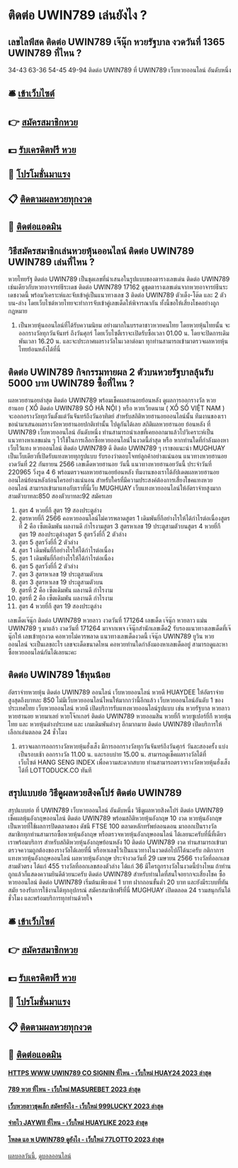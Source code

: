 # ติดต่อ UWIN789 เล่นยังไง ?
## เลขไลฟ์สด ติดต่อ UWIN789 เจ๊นุ๊ก หวยรัฐบาล งวดวันที่ 1365 UWIN789 ที่ไหน ?
34-43
63-36
54-45
49-94 ติดต่อ UWIN789 ที่ UWIN789 เว็บหวยออนไลน์ อันดับหนึ่ง

## 🛎 [เข้าเว็บไซต์](https://bit.ly/3BG5bNw)
## 👉 [สมัครสมาชิกหวย](https://bit.ly/3BG5bNw)
## 💵 [รับเครดิตฟรี หวย](https://bit.ly/3C3mvgS)
## 👑 [โปรโมชั่นมาแรง](https://bit.ly/3C3mvgS)
## 📋 [ติดตามผลหวยทุกงวด](https://bit.ly/3C3mvgS)
## 📱 [ติดต่อแอดมิน](https://bit.ly/3C3mvgS)

## วิธีสมัครสมาชิกเล่นหวยหุ้นออนไลน์ ติดต่อ UWIN789 UWIN789 เล่นที่ไหน ?
หวยไทยรัฐ ติดต่อ UWIN789 เป็นชุดเลขที่นำเสนอในรูปแบบของตารางเลขเด่น ติดต่อ UWIN789 เช่นเดียวกับหวยอาจารย์ธีระเดช ติดต่อ UWIN789 17162 ดูชุดตารางเลขเด่นจากหวยอาจารย์ธีนระเดชงวดนี้ พร้อมวิเคราะห์และจับเข้าคู่เป็นแนวทางเลข 3 ติดต่อ UWIN789 ตัวเต็ง-โต๊ด และ 2 ตัวบน-ล่าง โดยเว็บไซต์หวยไทยจะทำการจับเข้าคู่เลขเด็ดให้พิจารณากัน ทั้งนี้ขอให้เสี่ยงโชคอย่างถูกกฎหมาย
1. เป็นหวยหุ้นออนไลน์ที่ได้รับความนิยม อย่างมากในบรรดาชาวหวยคนไทย โดยหวยหุ้นไทยนั้น จะออกรางวัลทุกวันจันทร์ ถึงวันศุกร์ โดยเว็บไซตืเราจะเปิดรับซื้อเวลา 01.00 น. โดยจะปิดการเดิมพันเวลา 16.20 น. และจะประกาศผลรางวัลในเวลาต่อมา ทุกท่านสามารถเข้ามาตรวจผลหวยหุ้นไทยย้อนหลังได้ที่นี่

## ติดต่อ UWIN789 กิจกรรมทายผล 2 ตัวบนหวยรัฐบาลลุ้นรับ 5000 บาท UWIN789 ซื้อที่ไหน ?
ผลหวยฮานอยล่าสุด ติดต่อ UWIN789 พร้อมเช็คผลฮานอยย้อนหลัง ดูผลการออกรางวัล หวยฮานอย ( XỔ ติดต่อ UWIN789 SỐ HÀ NỘI ) หรือ หวยเวียดนาม ( XỔ SỐ VIỆT NAM ) จะออกอรางวัลทุกวันตั้งแต่วันจันทร์ถึงวันอาทิตย์ สำหรับสถิติหวยฮานอยออนไลน์นั้น ทีมงานของเราขอนำมาเสนอผลรางวัลหวยฮานอยปกติเท่านั้น ไปดูกันได้เลย
สถิติผลหวยฮานอย ย้อนหลัง ที่ UWIN789 เว็บหวยออนไลน์ อันดับหนึ่ง ท่านสามารถนำเลขที่เคยออกมาแล้วไปวิเคราะห์เป็นแนวทางหาเลขแม่น ๆ ไว้ใช้ในการเลือกซื้อหวยออนไลน์ในงวดนี้ล่าสุด หรือ หากท่านใดที่กำลังมองหาเว็บไว้แทง หวยออนไลน์ ติดต่อ UWIN789 ดี ติดต่อ UWIN789 ๆ เราขอแนะนำ MUGHUAY เป็นเว็บเดียวที่เปิดรับแทงหวยทุกรูปแบบ รับรองว่าตอบโจทย์ลูกค้าอย่างแน่นอน
แนวทางหวยฮานอย งวดวันที่ 22 กันยายน 2566 เลขเด็ดหวยฮานอย วันนี้ แนวทางหวยฮานอยวันนี้ ประจำวันที่ 220965 วิ่งรูด 4 6 พร้อมตรวจผลหวยฮานอยย้อนหลัง ทีมงานของเราได้อัปเดตผลหวยฮานอยออนไลน์ย้อนหลังก่อนใครอย่างแน่นอน สำหรับใครที่มีความประสงค์ต้องการเสี่ยงโชคแทงหวยออนไลน์ สามารถเข้ามาแทงกับเราที่นี่เว็บ MUGHUAY เว็บแทงหวยออนไลน์ให้อัตราจ่ายสูงมาก สามตัวบาทละ850 สองตัวบาทละ92 สมัครเลย
1. สูตร 4 หวยยี่กี สูตร 19 สองประตูล่าง
2. สูตรหวยยี่กี 2566 คอหวยออนไลน์ไม่ควรพลาดสูตร 1 เดิมพันยี่กีอย่างไรให้ได้กำไรต่อเนื่องสูตรที่ 2 คือ เซ็ตเดิมพัน ผลงานดี กำไรงามสูตร 3 สูตรหาเลข 19 ประตูสามตัวบนสูตร 4 หวยยี่กี สูตร 19 สองประตูล่างสูตร 5 สูตรวิ่งยี่กี่ 2 ตัวล่าง
3. สูตร 5 สูตรวิ่งยี่กี่ 2 ตัวล่าง
4. สูตร 1 เดิมพันยี่กีอย่างไรให้ได้กำไรต่อเนื่อง
5. สูตร 1 เดิมพันยี่กีอย่างไรให้ได้กำไรต่อเนื่อง
6. สูตร 5 สูตรวิ่งยี่กี่ 2 ตัวล่าง
7. สูตร 3 สูตรหาเลข 19 ประตูสามตัวบน
8. สูตร 3 สูตรหาเลข 19 ประตูสามตัวบน
9. สูตรที่ 2 คือ เซ็ตเดิมพัน ผลงานดี กำไรงาม
10. สูตรที่ 2 คือ เซ็ตเดิมพัน ผลงานดี กำไรงาม
11. สูตร 4 หวยยี่กี สูตร 19 สองประตูล่าง

เลขเด็ดเจ๊นุ๊ก ติดต่อ UWIN789 หวยลาว งวดวันที่ 171264
เลขเด็ด เจ๊นุ๊ก หวยลาว แม่น UWIN789 ๆ มาแล้ว งวดวันที่ 171264 มาจากเพจ เจ๊นุ๊กสำนักเลขเด็ด2 รับรองแนวทางเลขเด็ดที่เจ๊นุ๊กให้ เลขเข้าทุกงวด คอหวยไม่ควรพลาด แนวทางเลขเด็ดงวดนี้ เจ๊นุ๊ก UWIN789 ยูวิน หวยออนไลน์ จะเป็นเลขอะไร เลขจะเด็ดขนาดไหน คอหวยท่านใดกำลังมองหาเลขเด็ดอยู่ สามารถดูและหาซื้อหวยออนไลน์กันได้เลยนะคะ

## ติดต่อ UWIN789 ใช้ทุนน้อย
อัตราจ่ายหวยหุ้น ติดต่อ UWIN789 ออนไลน์ เว็บหวยออนไลน์ หวยดี HUAYDEE ให้อัตราจ่ายสูงสุดถึงบาทละ 850 ไม่มีเว็บหวยออนไลน์ไหนให้มากกว่านี้อีกแล้ว เว็บหวยออนไลน์อันดับ 1 ของประเทศไทย เว็บหวยออนไลน์ หวยดี
เปิดบริการรับแทงหวยออนไลน์รูปแบบ เช่น หวยรัฐบาล หวยลาว หวยฮานอย หวยมาเลย์ หวยโจ๊กเกอร์ ติดต่อ UWIN789 หวยออมสิน หวยยี่กี หวยซูเปอร์ยี่กี หวยหุ้นไทย และ หวยหุ้นต่างประเทศ และ เกมเดิมพันต่างๆ อีกมากมาย ติดต่อ UWIN789 เปิดบริการให้เลือกเล่นตลอด 24 ชั่วโมง
1. ตรวจผลการออกรางวัลหวยหุ้นฮั่งเส็ง มีการออกรางวัลทุกวันจันทร์ถึงวันศุกร์ วันละสองครั้ง แบ่งเป็นรอบเช้า ออกรางวัล 11.00 น. และรอบบ่าย 15.00 น. สามารถดูเช็คผลรางวัลได้ที่เว็บไซต์ HANG SENG INDEX เพื่อความสะดวกสบาย ท่านสามารถตรวจรางวัลหวยหุ้นฮั่งเส็ง ได้ที่ LOTTODUCK.CO ทันที

## สรุปแบบย่อ วิธีดูผลหวยสิงคโปร์ ติดต่อ UWIN789
สรุปแบบย่อ ที่ UWIN789 เว็บหวยออนไลน์ อันดับหนึ่ง วิธีดูผลหวยสิงคโปร์ ติดต่อ UWIN789 เช็คผลหุ้นอังกฤษออนไลน์ ติดต่อ UWIN789 พร้อมสถิติหวยหุ้นอังกฤษ 10 งวด หวยหุ้นอังกฤษ เป็นหวยที่ใช้ผลการปิดตลาดของ ดัชนี FTSE 100 ตลาดหลักทรัพย์ลอนดอน มาออกเป็นรางวัล สมาชิกทุกท่านสามารถซื้อหวยหุ้นอังกฤษ หรือตรวจหวยหุ้นอังกฤษออนไลน์ ได้เลยนะครับที่นี่ที่เดียว เราพร้อมบริการ
สำหรับสถิติหวยหุ้นอังกฤษย้อนหลัง 10 ติดต่อ UWIN789 งวด ท่านสามารถเข้ามาตรวจความถูกต้องของรางวัลได้เลยที่นี่ หรือหาเลขไว้เป็นแนวทางในงวดต่อไปก็ได้นะครับ
กติกาการแทงหวยหุ้นอังกฤษออนไลน์
ผลหวยหุ้นอังกฤษ ประจำงวดวันที่ 29 เมษายน 2566 รางวัลที่ออกเลขสามตัวตรง ได้แก่ 455 รางวัลที่ออกเลขสองตัวล่าง ได้แก่ 36 มีใครถูกรางวัลในงวดนี้บ้างไหม ถ้าท่านถูกแล้วก็แสดงความยินดีด้วยนะครับ ติดต่อ UWIN789 สำหรับท่านใดที่สนใจอยากจะเสี่ยงโชค ซื้อหวยออนไลน์ ติดต่อ UWIN789 เริ่มต้นเพียงแค่ 1 บาท ฝากถอนขั้นต่ำ 20 บาท และยังมีระบบที่ทันสมัย รองรับการใช้งานได้ทุกอุปกรณ์ สมัครสมาชิกฟรีที่นี่ MUGHUAY เปิดตลอด 24 รวมสนุกกันได้ ชั่วโมง และพร้อมบริการทุกท่านด้วยใจ

## 🛎 [เข้าเว็บไซต์](https://bit.ly/3BG5bNw)
## 👉 [สมัครสมาชิกหวย](https://bit.ly/3BG5bNw)
## 💵 [รับเครดิตฟรี หวย](https://bit.ly/3C3mvgS)
## 👑 [โปรโมชั่นมาแรง](https://bit.ly/3C3mvgS)
## 📋 [ติดตามผลหวยทุกงวด](https://bit.ly/3C3mvgS)
## 📱 [ติดต่อแอดมิน](https://bit.ly/3C3mvgS)

#### [HTTPS WWW UWIN789 CO SIGNIN ที่ไหน - เว็บใหม่ HUAY24 2023 ล่าสุด](https://atom.io/themes/https%20www%20uwin789%20co%20signin%20ที่ไหน%20-%20เว็บใหม่%20huay24%202023%20ล่าสุด)
#### [789 หวย ที่ไหน - เว็บใหม่ MASUREBET 2023 ล่าสุด](https://atom.io/themes/789%20หวย%20ที่ไหน%20-%20เว็บใหม่%20masurebet%202023%20ล่าสุด)
#### [เว็บหวยลาวชุดเล็ก สมัครยังไง - เว็บใหม่ 999LUCKY 2023 ล่าสุด](https://atom.io/themes/เว็บหวยลาวชุดเล็ก%20สมัครยังไง%20-%20เว็บใหม่%20999lucky%202023%20ล่าสุด)
#### [จ่ายไว JAYWII ที่ไหน - เว็บใหม่ HUAYLIKE 2023 ล่าสุด](https://atom.io/themes/จ่ายไว%20jaywii%20ที่ไหน%20-%20เว็บใหม่%20huaylike%202023%20ล่าสุด)
#### [โหลด แอ พ UWIN789 ดูยังไง - เว็บใหม่ 77LOTTO 2023 ล่าสุด](https://atom.io/themes/โหลด%20แอ%20พ%20uwin789%20ดูยังไง%20-%20เว็บใหม่%2077lotto%202023%20ล่าสุด)

[ผลบอลวันนี้](https://siamsport.tv "ผลบอลวันนี้"), [ดูบอลออนไลน์](https://siamsport.tv/ดูบอลสด "ดูบอลออนไลน์")